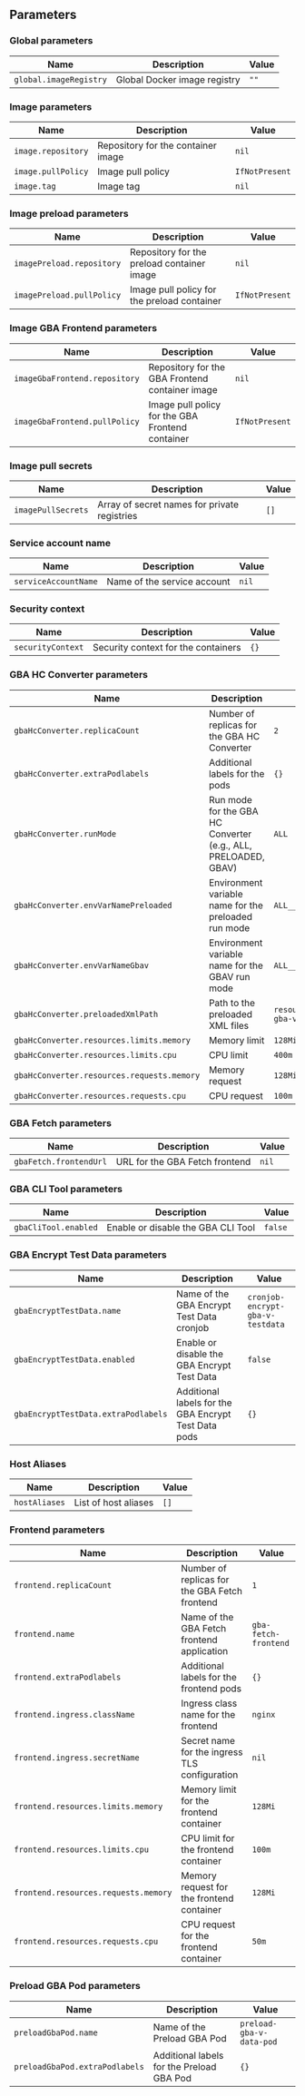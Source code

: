 ## Parameters

### Global parameters

| Name                   | Description                  | Value |
| ---------------------- | ---------------------------- | ----- |
| `global.imageRegistry` | Global Docker image registry | `""`  |

### Image parameters

| Name               | Description                        | Value          |
| ------------------ | ---------------------------------- | -------------- |
| `image.repository` | Repository for the container image | `nil`          |
| `image.pullPolicy` | Image pull policy                  | `IfNotPresent` |
| `image.tag`        | Image tag                          | `nil`          |

### Image preload parameters

| Name                      | Description                                 | Value          |
| ------------------------- | ------------------------------------------- | -------------- |
| `imagePreload.repository` | Repository for the preload container image  | `nil`          |
| `imagePreload.pullPolicy` | Image pull policy for the preload container | `IfNotPresent` |

### Image GBA Frontend parameters

| Name                          | Description                                      | Value          |
| ----------------------------- | ------------------------------------------------ | -------------- |
| `imageGbaFrontend.repository` | Repository for the GBA Frontend container image  | `nil`          |
| `imageGbaFrontend.pullPolicy` | Image pull policy for the GBA Frontend container | `IfNotPresent` |

### Image pull secrets

| Name               | Description                                  | Value |
| ------------------ | -------------------------------------------- | ----- |
| `imagePullSecrets` | Array of secret names for private registries | `[]`  |

### Service account name

| Name                 | Description                 | Value |
| -------------------- | --------------------------- | ----- |
| `serviceAccountName` | Name of the service account | `nil` |

### Security context

| Name              | Description                         | Value |
| ----------------- | ----------------------------------- | ----- |
| `securityContext` | Security context for the containers | `{}`  |

### GBA HC Converter parameters

| Name                                       | Description                                                    | Value                                 |
| ------------------------------------------ | -------------------------------------------------------------- | ------------------------------------- |
| `gbaHcConverter.replicaCount`              | Number of replicas for the GBA HC Converter                    | `2`                                   |
| `gbaHcConverter.extraPodlabels`            | Additional labels for the pods                                 | `{}`                                  |
| `gbaHcConverter.runMode`                   | Run mode for the GBA HC Converter (e.g., ALL, PRELOADED, GBAV) | `ALL`                                 |
| `gbaHcConverter.envVarNamePreloaded`       | Environment variable name for the preloaded run mode           | `ALL__PRELOADED`                      |
| `gbaHcConverter.envVarNameGbav`            | Environment variable name for the GBAV run mode                | `ALL__GBAV`                           |
| `gbaHcConverter.preloadedXmlPath`          | Path to the preloaded XML files                                | `resources/encrypted-gba-v-responses` |
| `gbaHcConverter.resources.limits.memory`   | Memory limit                                                   | `128Mi`                               |
| `gbaHcConverter.resources.limits.cpu`      | CPU limit                                                      | `400m`                                |
| `gbaHcConverter.resources.requests.memory` | Memory request                                                 | `128Mi`                               |
| `gbaHcConverter.resources.requests.cpu`    | CPU request                                                    | `100m`                                |

### GBA Fetch parameters

| Name                   | Description                    | Value |
| ---------------------- | ------------------------------ | ----- |
| `gbaFetch.frontendUrl` | URL for the GBA Fetch frontend | `nil` |

### GBA CLI Tool parameters

| Name                 | Description                        | Value   |
| -------------------- | ---------------------------------- | ------- |
| `gbaCliTool.enabled` | Enable or disable the GBA CLI Tool | `false` |

### GBA Encrypt Test Data parameters

| Name                                | Description                                          | Value                            |
| ----------------------------------- | ---------------------------------------------------- | -------------------------------- |
| `gbaEncryptTestData.name`           | Name of the GBA Encrypt Test Data cronjob            | `cronjob-encrypt-gba-v-testdata` |
| `gbaEncryptTestData.enabled`        | Enable or disable the GBA Encrypt Test Data          | `false`                          |
| `gbaEncryptTestData.extraPodlabels` | Additional labels for the GBA Encrypt Test Data pods | `{}`                             |

### Host Aliases

| Name          | Description          | Value |
| ------------- | -------------------- | ----- |
| `hostAliases` | List of host aliases | `[]`  |

### Frontend parameters

| Name                                 | Description                                   | Value                |
| ------------------------------------ | --------------------------------------------- | -------------------- |
| `frontend.replicaCount`              | Number of replicas for the GBA Fetch frontend | `1`                  |
| `frontend.name`                      | Name of the GBA Fetch frontend application    | `gba-fetch-frontend` |
| `frontend.extraPodlabels`            | Additional labels for the frontend pods       | `{}`                 |
| `frontend.ingress.className`         | Ingress class name for the frontend           | `nginx`              |
| `frontend.ingress.secretName`        | Secret name for the ingress TLS configuration | `nil`                |
| `frontend.resources.limits.memory`   | Memory limit for the frontend container       | `128Mi`              |
| `frontend.resources.limits.cpu`      | CPU limit for the frontend container          | `100m`               |
| `frontend.resources.requests.memory` | Memory request for the frontend container     | `128Mi`              |
| `frontend.resources.requests.cpu`    | CPU request for the frontend container        | `50m`                |

### Preload GBA Pod parameters

| Name                           | Description                               | Value                    |
| ------------------------------ | ----------------------------------------- | ------------------------ |
| `preloadGbaPod.name`           | Name of the Preload GBA Pod               | `preload-gba-v-data-pod` |
| `preloadGbaPod.extraPodlabels` | Additional labels for the Preload GBA Pod | `{}`                     |

